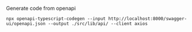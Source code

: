Generate code from openapi
```
npx openapi-typescript-codegen --input http://localhost:8000/swagger-ui/openapi.json --output ./src/lib/api/ --client axios
```